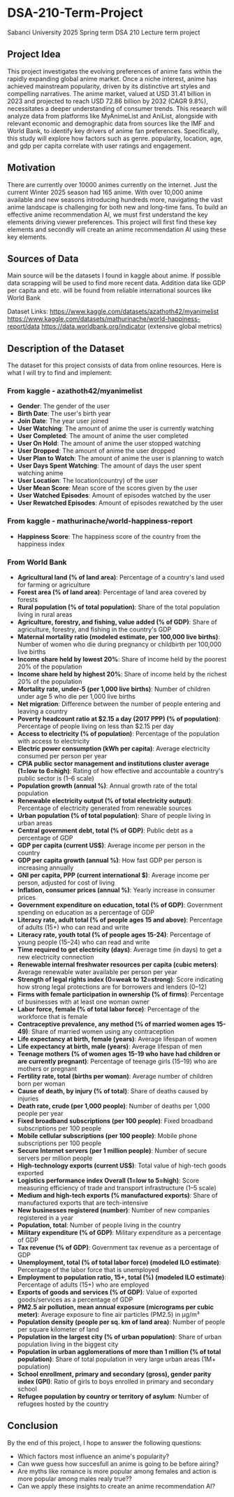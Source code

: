 # DSA-210-Term-Project
Sabanci University 2025 Spring term DSA 210 Lecture term project

## **Project Idea**

This project investigates the evolving preferences of anime fans within the rapidly expanding global anime market. Once a niche interest, anime has achieved mainstream popularity, driven by its distinctive art styles and compelling narratives. The anime market, valued at USD 31.41 billion in 2023 and projected to reach USD 72.86 billion by 2032 (CAGR 9.8%), necessitates a deeper understanding of consumer trends. This research will analyze data from platforms like MyAnimeList and AniList, alongside with relevant economic and demographic data from sources like the IMF and World Bank, to identify key drivers of anime fan preferences. Specifically, this study will explore how factors such as genre. popularity, location, age, and gdp per capita correlate with user ratings and engagement.

## **Motivation**

There are currently over 10000 animes currently on the internet. Just the current Winter 2025 season had 165 anime. With over 10,000 anime available and new seasons introducing hundreds more, navigating the vast anime landscape is challenging for both new and long-time fans. To build an effective anime recommendation AI, we must first understand the key elements driving viewer preferences. This project will first find these key elements and secondly will create an anime recommendation AI using these key elements.

## **Sources of Data**

Main source will be the datasets I found in kaggle about anime. If possible data scrapping will be used to find more recent data.
Addition data like GDP per capita and etc. will be found from reliable international sources like World Bank

Dataset Links:
https://www.kaggle.com/datasets/azathoth42/myanimelist
https://www.kaggle.com/datasets/mathurinache/world-happiness-report/data
https://data.worldbank.org/indicator (extensive global metrics)

## **Description of the Dataset**

The dataset for this project consists of data from online resources. Here is what I will try to find and implement:

### **From kaggle - azathoth42/myanimelist** 
- **Gender**: The gender of the user
- **Birth Date**: The user's birth year
- **Join Date**: The year user joined
- **User Watching**: The amount of anime the user is currently watching
- **User Completed**: The amount of anime the user completed
- **User On Hold**: The amount of anime the user stopped watching
- **User Dropped**: The amount of anime the user dropped
- **User Plan to Watch**: The amount of anime the user is planning to watch
- **User Days Spent Watching**: The amount of days the user spent watching anime
- **User Location**: The location(country) of the user  
- **User Mean Score**: Mean score of the scores given by the user
- **User Watched Episodes**: Amount of episodes watched by the user
- **User Rewatched Episodes**: Amount of episodes rewatched by the user

### **From kaggle - mathurinache/world-happiness-report** 
- **Happiness Score**: The happiness score of the country from the happiness index

### **From World Bank**
- **Agricultural land (% of land area)**: Percentage of a country's land used for farming or agriculture
- **Forest area (% of land area)**: Percentage of land area covered by forests
- **Rural population (% of total population)**: Share of the total population living in rural areas
- **Agriculture, forestry, and fishing, value added (% of GDP)**: Share of agriculture, forestry, and fishing in the country's GDP
- **Maternal mortality ratio (modeled estimate, per 100,000 live births)**: Number of women who die during pregnancy or childbirth per 100,000 live births
- **Income share held by lowest 20%**: Share of income held by the poorest 20% of the population
- **Income share held by highest 20%**: Share of income held by the richest 20% of the population
- **Mortality rate, under-5 (per 1,000 live births)**: Number of children under age 5 who die per 1,000 live births
- **Net migration**: Difference between the number of people entering and leaving a country
- **Poverty headcount ratio at $2.15 a day (2017 PPP) (% of population)**: Percentage of people living on less than $2.15 per day
- **Access to electricity (% of population)**: Percentage of the population with access to electricity
- **Electric power consumption (kWh per capita)**: Average electricity consumed per person per year
- **CPIA public sector management and institutions cluster average (1=low to 6=high)**: Rating of how effective and accountable a country's public sector is (1–6 scale)
- **Population growth (annual %)**: Annual growth rate of the total population
- **Renewable electricity output (% of total electricity output)**: Percentage of electricity generated from renewable sources
- **Urban population (% of total population)**: Share of people living in urban areas
- **Central government debt, total (% of GDP)**: Public debt as a percentage of GDP
- **GDP per capita (current US$)**: Average income per person in the country
- **GDP per capita growth (annual %)**: How fast GDP per person is increasing annually
- **GNI per capita, PPP (current international $)**: Average income per person, adjusted for cost of living
- **Inflation, consumer prices (annual %)**: Yearly increase in consumer prices
- **Government expenditure on education, total (% of GDP)**: Government spending on education as a percentage of GDP
- **Literacy rate, adult total (% of people ages 15 and above)**: Percentage of adults (15+) who can read and write
- **Literacy rate, youth total (% of people ages 15-24)**: Percentage of young people (15–24) who can read and write
- **Time required to get electricity (days)**: Average time (in days) to get a new electricity connection
- **Renewable internal freshwater resources per capita (cubic meters)**: Average renewable water available per person per year
- **Strength of legal rights index (0=weak to 12=strong)**: Score indicating how strong legal protections are for borrowers and lenders (0–12)
- **Firms with female participation in ownership (% of firms)**: Percentage of businesses with at least one woman owner
- **Labor force, female (% of total labor force)**: Percentage of the workforce that is female
- **Contraceptive prevalence, any method (% of married women ages 15-49)**: Share of married women using any contraception
- **Life expectancy at birth, female (years)**: Average lifespan of women
- **Life expectancy at birth, male (years)**: Average lifespan of men
- **Teenage mothers (% of women ages 15-19 who have had children or are currently pregnant)**: Percentage of teenage girls (15–19) who are mothers or pregnant
- **Fertility rate, total (births per woman)**: Average number of children born per woman
- **Cause of death, by injury (% of total)**: Share of deaths caused by injuries
- **Death rate, crude (per 1,000 people)**: Number of deaths per 1,000 people per year
- **Fixed broadband subscriptions (per 100 people)**: Fixed broadband subscriptions per 100 people
- **Mobile cellular subscriptions (per 100 people)**: Mobile phone subscriptions per 100 people
- **Secure Internet servers (per 1 million people)**: Number of secure servers per million people
- **High-technology exports (current US$)**: Total value of high-tech goods exported
- **Logistics performance index Overall (1=low to 5=high)**: Score measuring efficiency of trade and transport infrastructure (1–5 scale)
- **Medium and high-tech exports (% manufactured exports)**: Share of manufactured exports that are tech-intensive
- **New businesses registered (number)**: Number of new companies registered in a year
- **Population, total**: Number of people living in the country
- **Military expenditure (% of GDP)**: Military expenditure as a percentage of GDP
- **Tax revenue (% of GDP)**: Government tax revenue as a percentage of GDP
- **Unemployment, total (% of total labor force) (modeled ILO estimate)**: Percentage of the labor force that is unemployed
- **Employment to population ratio, 15+, total (%) (modeled ILO estimate)**: Percentage of adults (15+) who are employed
- **Exports of goods and services (% of GDP)**: Value of exported goods/services as a percentage of GDP
- **PM2.5 air pollution, mean annual exposure (micrograms per cubic meter)**: Average exposure to fine air particles (PM2.5) in µg/m³
- **Population density (people per sq. km of land area)**: Number of people per square kilometer of land
- **Population in the largest city (% of urban population)**: Share of urban population living in the biggest city
- **Population in urban agglomerations of more than 1 million (% of total population)**: Share of total population in very large urban areas (1M+ population)
- **School enrollment, primary and secondary (gross), gender parity index (GPI)**: Ratio of girls to boys enrolled in primary and secondary school
- **Refugee population by country or territory of asylum**: Number of refugees hosted by the country

## **Conclusion**

By the end of this project, I hope to answer the following questions:

- Which factors most influence an anime's popularity?  
- Can wwe guess how succesfull an anime is going to be before airing?  
- Are myths like romance is more popular among females and action is more popular among males realy true??  
- Can we apply these insights to create an anime recommendation AI?
